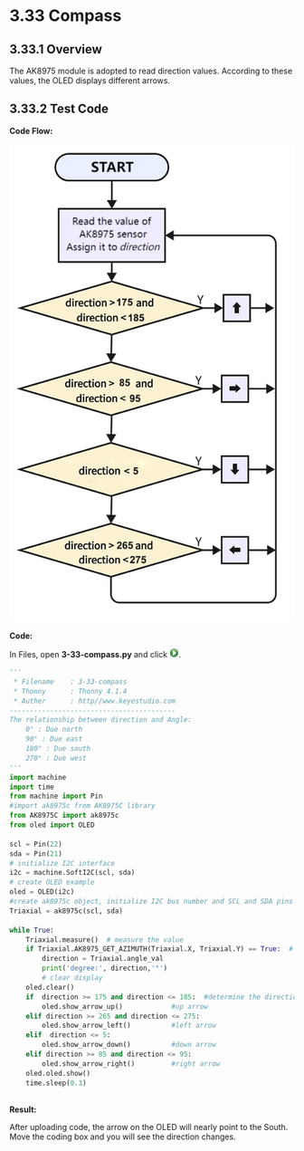 # 3.33 Compass

## 3.33.1 Overview

The AK8975 module is adopted to read direction values. According to these values, the OLED displays different arrows.

## 3.33.2 Test Code

 **Code Flow:**

![6-33-2-1](./media/6-33-2-1.png)

**Code:**

In Files, open **3-33-compass.py** and click ![](media/run.jpg).

```python
'''
 * Filename    : 3-33-compass
 * Thonny      : Thonny 4.1.4
 * Auther      : http//www.keyestudio.com
-----------------------------------------
The relationship between direction and Angle:
    0° : Due north
    90° : Due east
    180° : Due south
    270° : Due west
'''
import machine
import time
from machine import Pin
#import ak8975c from AK8975C library
from AK8975C import ak8975c
from oled import OLED

scl = Pin(22)
sda = Pin(21)
# initialize I2C interface
i2c = machine.SoftI2C(scl, sda)
# create OLED example
oled = OLED(i2c)
#create ak8975c object, initialize I2C bus number and SCL and SDA pins
Triaxial = ak8975c(scl, sda)

while True:
    Triaxial.measure()  # measure the value
    if Triaxial.AK8975_GET_AZIMUTH(Triaxial.X, Triaxial.Y) == True:  # Print the value of the course Angle only if the Angle can be calculated
        direction = Triaxial.angle_val
        print('degree:', direction,'°')
        # clear display
    oled.clear()
    if	direction >= 175 and direction <= 185:	#determine the direction by the Angle value
        oled.show_arrow_up()			#up arrow
    elif direction >= 265 and direction <= 275:
        oled.show_arrow_left()			#left arrow
    elif  direction <= 5:
        oled.show_arrow_down()			#down arrow
    elif direction >= 85 and direction <= 95:
        oled.show_arrow_right()			#right arrow
    oled.oled.show()
    time.sleep(0.3)
    
```

**Result:**

After uploading code, the arrow on the OLED will nearly point to the South. Move the coding box and you will see the direction changes. 

